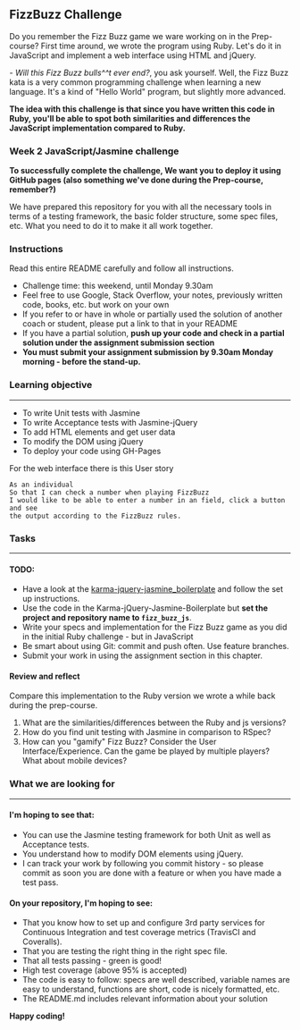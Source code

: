 ## FizzBuzz Challenge
Do you remember the Fizz Buzz game we ware working on in the Prep-course? First time around, we wrote the program using Ruby. Let's do it in JavaScript and implement a web interface using HTML and jQuery.

*- Will this Fizz Buzz bulls^^t ever end?*, you ask yourself. Well, the Fizz Buzz kata is a very common programming challenge when learning a new language. It's a kind of "Hello World" program, but slightly more advanced. 

**The idea with this challenge is that since you have written this code in Ruby, you'll be able to spot both similarities and differences the JavaScript implementation compared to Ruby.**

### Week 2 JavaScript/Jasmine challenge
**To successfully complete the challenge, We want you to deploy it using GitHub pages (also something we've done during the Prep-course, remember?)**

We have prepared this repository for you with all the necessary tools in terms of a testing framework, the  basic folder structure, some spec files, etc.  What you need to do it to make it all work together.

### Instructions
Read this entire README carefully and follow all instructions.
- Challenge time: this weekend, until Monday 9.30am
- Feel free to use Google, Stack Overflow, your notes, previously written code, books, etc. but work on your own
- If you refer to or have in whole or partially used the solution of another coach or student, please put a link to that in your README
- If you have a partial solution, **push up your code and check in a partial solution under the assignment submission section**
- **You must submit your assignment submission by 9.30am Monday morning - before the stand-up.**


### Learning objective
 
--------------------------------------------------------------------------------

- To write Unit tests with Jasmine
- To write Acceptance tests with Jasmine-jQuery
- To add HTML elements and get user data
- To modify the DOM using jQuery
- To deploy your code using GH-Pages


For the web interface there is this User story

```
As an individual
So that I can check a number when playing FizzBuzz
I would like to be able to enter a number in an field, click a button and see
the output according to the FizzBuzz rules.
```

### Tasks

-------------------------------------------------------------------------------
#### TODO:

- Have a look at the [karma-jquery-jasmine_boilerplate](https://github.com/CraftAcademy/karma-jquery-jasmine_boilerplate) and follow the set up instructions.
- Use the code in the Karma-jQuery-Jasmine-Boilerplate but **set the project and repository name to `fizz_buzz_js`**.
- Write your specs and implementation for the Fizz Buzz game as you did in the initial Ruby challenge - but in JavaScript
- Be smart about using Git: commit and push often. Use feature branches.
- Submit your work in using the assignment section in this chapter. 

#### Review and reflect
Compare this implementation to the Ruby version we wrote a while back during the prep-course. 

1. What are the similarities/differences between the Ruby and js versions?
2. How do you find unit testing with Jasmine in comparison to RSpec? 
3. How can you "gamify" Fizz Buzz? Consider the User Interface/Experience. Can the game be played by multiple players? What about mobile devices? 


### What we are looking for

--------------------------------------------------------------------------------

#### I'm hoping to see that:
- You can use the Jasmine testing framework for both Unit as well as Acceptance tests.
- You understand how to modify DOM elements using jQuery.
- I can track your work by following you commit history - so please commit as soon you are done with a feature or when you have made a test pass.

#### On your repository, I'm hoping to see:
- That you know how to set up and configure 3rd party services for Continuous Integration and test coverage metrics (TravisCI and Coveralls).
- That you are testing the right thing in the right spec file.
- That all tests passing - green is good!
- High test coverage (above 95% is accepted)
- The code is easy to follow: specs are well described, variable names are easy to understand, functions are short, code is nicely formatted, etc.
- The README.md includes relevant information about your solution

**Happy coding!**



